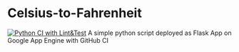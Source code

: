 # Celsius-to-Fahrenheit
[![Python CI with Lint&Test](https://github.com/Admakkc/Celsius-to-Fahrenheit/actions/workflows/ci.yml/badge.svg)](https://github.com/Admakkc/Celsius-to-Fahrenheit/actions/workflows/ci.yml)
A simple python script deployed as Flask App on Google App Engine with GitHub CI
